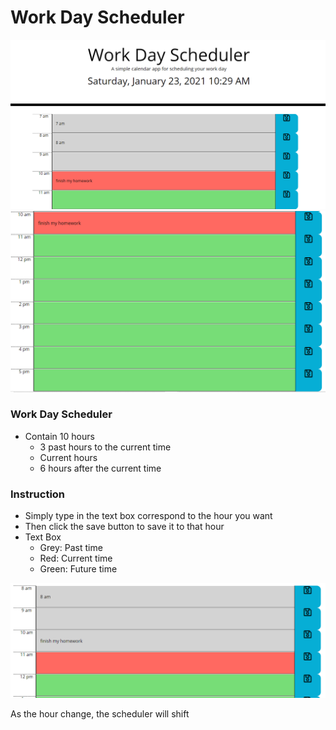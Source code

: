 # Work Day Scheduler

![Work Day Scheduler1](./Assets/images/schedule1.PNG)
![Work Day Scheduler2](./Assets/images/schedule2.PNG)

### Work Day Scheduler

- Contain 10 hours
  - 3 past hours to the current time
  - Current hours
  - 6 hours after the current time

### Instruction

- Simply type in the text box correspond to the hour you want
- Then click the save button to save it to that hour
- Text Box
  - Grey: Past time
  - Red: Current time
  - Green: Future time

![Schedule Time Change](./Assets/images/time_change.PNG)

As the hour change, the scheduler will shift
